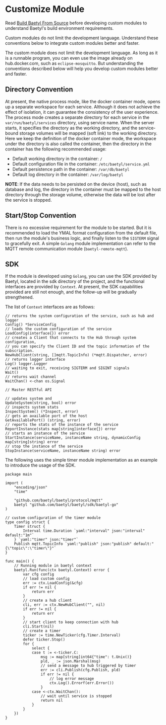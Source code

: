 # Customize Module

Read [Build Baetyl From Source](../install/Build-from-Source.md) before developing custom modules to understand Baetyl's build environment requirements.

Custom modules do not limit the development language. Understand these conventions below to integrate custom modules better and faster.

The custom module does not limit the development language. As long as it is a runnable program, you can even use the image already on hub.docker.com, such as `eclipse-mosquitto`. But understanding the conventions described below will help you develop custom modules better and faster.

## Directory Convention

At present, the native process mode, like the docker container mode, opens up a separate workspace for each service. Although it does not achieve the effect of isolation, it can guarantee the consistency of the user experience. The process mode creates a separate directory for each service in the `var/run/baetyl/services` directory, using service name. When the server starts, it specifies the directory as the working directory, and the service-bound storage volumes will be mapped (soft link) to the working directory. Here we keep the definition of the docker container mode, the workspace under the directory is also called the container, then the directory in the container has the following recommended usage:

- Default working directory in the container: `/`
- Default configuration file in the container: `/etc/baetyl/service.yml`
- Default persistence path in the container: `/var/db/baetyl`
- Default log directory in the container: `/var/log/baetyl`

**NOTE**: If the data needs to be persisted on the device (host), such as database and log, the directory in the container must be mapped to the host directory through the storage volume, otherwise the data will be lost after the service is stopped.

## Start/Stop Convention

There is no excessive requirement for the module to be started. But it is recommended to load the YMAL format configuration from the default file, then run the module's business logic, and finally listen to the `SIGTERM` signal to gracefully exit. A simple `Golang` module implementation can refer to the MQTT remote communication module (`baetyl-remote-mqtt`).

## SDK

If the module is developed using `Golang`, you can use the SDK provided by Baetyl, located in the sdk directory of the project, and the functional interfaces are provided by `Context`. At present, the SDK capabilities provided are still not enough, and the follow-up will be gradually strengthened.

The list of `Context` interfaces are as follows:

```golang
// returns the system configuration of the service, such as hub and logger
Config() *ServiceConfig
// loads the custom configuration of the service
LoadConfig(interface{}) error
// creates a Client that connects to the Hub through system configuration,
// you can specify the Client ID and the topic information of the subscription.
NewHubClient(string, []mqtt.TopicInfo) (*mqtt.Dispatcher, error)
// returns logger interface
Log() logger.Logger
// waiting to exit, receiving SIGTERM and SIGINT signals
Wait()
// returns wait channel
WaitChan() <-chan os.Signal

// Master RESTful API

// updates system and
UpdateSystem(string, bool) error
// inspects system stats
InspectSystem() (*Inspect, error)
// gets an available port of the host
GetAvailablePort() (string, error)
// reports the stats of the instance of the service
ReportInstance(stats map[string]interface{}) error
// starts an instance of the service
StartInstance(serviceName, instanceName string, dynamicConfig map[string]string) error
// stop the instance of the service
StopInstance(serviceName, instanceName string) error
```

The following uses the simple timer module implementation as an example to introduce the usage of the SDK.

```golang
package main

import (
	"encoding/json"
	"time"

	"github.com/baetyl/baetyl/protocol/mqtt"
	baetyl "github.com/baetyl/baetyl/sdk/baetyl-go"
)

// custom configuration of the timer module
type config struct {
	Timer struct {
		Interval time.Duration `yaml:"interval" json:"interval" default:"1m"`
	} `yaml:"timer" json:"timer"`
	Publish mqtt.TopicInfo `yaml:"publish" json:"publish" default:"{\"topic\":\"timer\"}"`
}

func main() {
	// Running module in baetyl context
	baetyl.Run(func(ctx baetyl.Context) error {
		var cfg config
		// load custom config
		err := ctx.LoadConfig(&cfg)
		if err != nil {
			return err
		}
		// create a hub client
		cli, err := ctx.NewHubClient("", nil)
		if err != nil {
			return err
		}
		// start client to keep connection with hub
		cli.Start(nil)
		// create a timer
		ticker := time.NewTicker(cfg.Timer.Interval)
		defer ticker.Stop()
		for {
			select {
			case t := <-ticker.C:
				msg := map[string]int64{"time": t.Unix()}
				pld, _ := json.Marshal(msg)
				// send a message to hub triggered by timer
				err := cli.Publish(cfg.Publish, pld)
				if err != nil {
					// log error message
					ctx.Log().Errorf(err.Error())
				}
			case <-ctx.WaitChan():
				// wait until service is stopped
				return nil
			}
		}
	})
}
```
